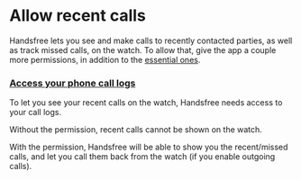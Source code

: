 # Allow recent calls

Handsfree lets you see and make calls to recently contacted parties, as well as track missed calls, on the watch. To allow that, give the app a couple more permissions, in addition to the [essential ones](link://onboarding_essentials).

### [Access your phone call logs](permissions://?manifest=android.permission.READ_CALL_LOG)

To let you see your recent calls on the watch, Handsfree needs access to your call logs.

Without the permission, recent calls cannot be shown on the watch.

With the permission, Handsfree will be able to show you the recent/missed calls, and let you call them back from the watch (if you enable outgoing calls).
